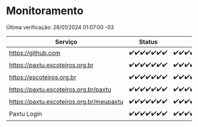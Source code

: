 # Monitoramento

Última verificação: 28/01/2024 01:07:00 -03

|Serviço|Status|Últimas 24h|
|---|---|---|
|https://github.com|<span title="2024-01-21: OK=24">✔️</span><span title="2024-01-22: OK=24">✔️</span><span title="2024-01-23: OK=24">✔️</span><span title="2024-01-24: OK=24">✔️</span><span title="2024-01-25: OK=24">✔️</span><span title="2024-01-26: OK=24">✔️</span><span title="2024-01-27: OK=4">✔️</span>|<span title="27/01/2024 01:07:00 -03 : 200">✔️</span><span title="27/01/2024 02:05:00 -03 : 200">✔️</span><span title="27/01/2024 03:07:00 -03 : 200">✔️</span><span title="27/01/2024 04:05:00 -03 : 200">✔️</span><span title="27/01/2024 05:07:00 -03 : 200">✔️</span><span title="27/01/2024 06:03:00 -03 : 200">✔️</span><span title="27/01/2024 07:04:00 -03 : 200">✔️</span><span title="27/01/2024 08:02:00 -03 : 200">✔️</span><span title="27/01/2024 09:09:00 -03 : 200">✔️</span><span title="27/01/2024 10:04:00 -03 : 200">✔️</span><span title="27/01/2024 11:02:00 -03 : 200">✔️</span><span title="27/01/2024 12:03:00 -03 : 200">✔️</span><span title="27/01/2024 13:06:00 -03 : 200">✔️</span><span title="27/01/2024 14:04:00 -03 : 200">✔️</span><span title="27/01/2024 15:06:00 -03 : 200">✔️</span><span title="27/01/2024 16:04:00 -03 : 200">✔️</span><span title="27/01/2024 17:04:00 -03 : 200">✔️</span><span title="27/01/2024 18:03:00 -03 : 200">✔️</span><span title="27/01/2024 19:05:00 -03 : 200">✔️</span><span title="27/01/2024 20:06:00 -03 : 200">✔️</span><span title="27/01/2024 21:32:00 -03 : 200">✔️</span><span title="27/01/2024 22:42:00 -03 : 200">✔️</span><span title="27/01/2024 23:15:00 -03 : 200">✔️</span><span title="28/01/2024 00:06:00 -03 : 200">✔️</span><span title="28/01/2024 01:07:00 -03 : 200">✔️</span>|
|https://paxtu.escoteiros.org.br|<span title="2024-01-21: OK=24">✔️</span><span title="2024-01-22: OK=24">✔️</span><span title="2024-01-23: OK=24">✔️</span><span title="2024-01-24: OK=24">✔️</span><span title="2024-01-25: OK=24">✔️</span><span title="2024-01-26: OK=24">✔️</span><span title="2024-01-27: OK=4">✔️</span>|<span title="27/01/2024 01:07:00 -03 : 200">✔️</span><span title="27/01/2024 02:05:00 -03 : 200">✔️</span><span title="27/01/2024 03:07:00 -03 : 200">✔️</span><span title="27/01/2024 04:05:00 -03 : 200">✔️</span><span title="27/01/2024 05:07:00 -03 : 200">✔️</span><span title="27/01/2024 06:03:00 -03 : 200">✔️</span><span title="27/01/2024 07:04:00 -03 : 200">✔️</span><span title="27/01/2024 08:02:00 -03 : 200">✔️</span><span title="27/01/2024 09:09:00 -03 : 200">✔️</span><span title="27/01/2024 10:04:00 -03 : 200">✔️</span><span title="27/01/2024 11:02:00 -03 : 200">✔️</span><span title="27/01/2024 12:03:00 -03 : 200">✔️</span><span title="27/01/2024 13:06:00 -03 : 200">✔️</span><span title="27/01/2024 14:04:00 -03 : 200">✔️</span><span title="27/01/2024 15:06:00 -03 : 200">✔️</span><span title="27/01/2024 16:04:00 -03 : 200">✔️</span><span title="27/01/2024 17:04:00 -03 : 200">✔️</span><span title="27/01/2024 18:03:00 -03 : 200">✔️</span><span title="27/01/2024 19:05:00 -03 : 200">✔️</span><span title="27/01/2024 20:06:00 -03 : 200">✔️</span><span title="27/01/2024 21:32:00 -03 : 200">✔️</span><span title="27/01/2024 22:42:00 -03 : 200">✔️</span><span title="27/01/2024 23:15:00 -03 : 200">✔️</span><span title="28/01/2024 00:06:00 -03 : 200">✔️</span><span title="28/01/2024 01:07:00 -03 : 200">✔️</span>|
|https://escoteiros.org.br|<span title="2024-01-21: OK=24">✔️</span><span title="2024-01-22: OK=24">✔️</span><span title="2024-01-23: OK=24">✔️</span><span title="2024-01-24: OK=24">✔️</span><span title="2024-01-25: OK=24">✔️</span><span title="2024-01-26: OK=24">✔️</span><span title="2024-01-27: OK=4">✔️</span>|<span title="27/01/2024 01:07:00 -03 : 200">✔️</span><span title="27/01/2024 02:05:00 -03 : 200">✔️</span><span title="27/01/2024 03:07:00 -03 : 200">✔️</span><span title="27/01/2024 04:05:00 -03 : 200">✔️</span><span title="27/01/2024 05:07:00 -03 : 200">✔️</span><span title="27/01/2024 06:03:00 -03 : 200">✔️</span><span title="27/01/2024 07:04:00 -03 : 200">✔️</span><span title="27/01/2024 08:02:00 -03 : 200">✔️</span><span title="27/01/2024 09:09:00 -03 : 200">✔️</span><span title="27/01/2024 10:04:00 -03 : 200">✔️</span><span title="27/01/2024 11:02:00 -03 : 200">✔️</span><span title="27/01/2024 12:03:00 -03 : 200">✔️</span><span title="27/01/2024 13:06:00 -03 : 200">✔️</span><span title="27/01/2024 14:04:00 -03 : 200">✔️</span><span title="27/01/2024 15:06:00 -03 : 200">✔️</span><span title="27/01/2024 16:04:00 -03 : 200">✔️</span><span title="27/01/2024 17:04:00 -03 : 200">✔️</span><span title="27/01/2024 18:03:00 -03 : 200">✔️</span><span title="27/01/2024 19:05:00 -03 : 200">✔️</span><span title="27/01/2024 20:06:00 -03 : 200">✔️</span><span title="27/01/2024 21:32:00 -03 : 200">✔️</span><span title="27/01/2024 22:42:00 -03 : 200">✔️</span><span title="27/01/2024 23:15:00 -03 : 200">✔️</span><span title="28/01/2024 00:06:00 -03 : 200">✔️</span><span title="28/01/2024 01:07:00 -03 : 200">✔️</span>|
|https://paxtu.escoteiros.org.br/paxtu|<span title="2024-01-21: OK=24">✔️</span><span title="2024-01-22: OK=24">✔️</span><span title="2024-01-23: OK=24">✔️</span><span title="2024-01-24: OK=24">✔️</span><span title="2024-01-25: OK=24">✔️</span><span title="2024-01-26: OK=24">✔️</span><span title="2024-01-27: OK=4">✔️</span>|<span title="27/01/2024 01:07:00 -03 : 200">✔️</span><span title="27/01/2024 02:05:00 -03 : 200">✔️</span><span title="27/01/2024 03:07:00 -03 : 200">✔️</span><span title="27/01/2024 04:05:00 -03 : 200">✔️</span><span title="27/01/2024 05:07:00 -03 : 200">✔️</span><span title="27/01/2024 06:03:00 -03 : 200">✔️</span><span title="27/01/2024 07:04:00 -03 : 200">✔️</span><span title="27/01/2024 08:02:00 -03 : 200">✔️</span><span title="27/01/2024 09:09:00 -03 : 200">✔️</span><span title="27/01/2024 10:04:00 -03 : 200">✔️</span><span title="27/01/2024 11:02:00 -03 : 200">✔️</span><span title="27/01/2024 12:03:00 -03 : 200">✔️</span><span title="27/01/2024 13:06:00 -03 : 200">✔️</span><span title="27/01/2024 14:04:00 -03 : 200">✔️</span><span title="27/01/2024 15:06:00 -03 : 200">✔️</span><span title="27/01/2024 16:04:00 -03 : 200">✔️</span><span title="27/01/2024 17:04:00 -03 : 200">✔️</span><span title="27/01/2024 18:03:00 -03 : 200">✔️</span><span title="27/01/2024 19:05:00 -03 : 200">✔️</span><span title="27/01/2024 20:06:00 -03 : 200">✔️</span><span title="27/01/2024 21:32:00 -03 : 200">✔️</span><span title="27/01/2024 22:42:00 -03 : 200">✔️</span><span title="27/01/2024 23:15:00 -03 : 200">✔️</span><span title="28/01/2024 00:06:00 -03 : 200">✔️</span><span title="28/01/2024 01:07:00 -03 : 200">✔️</span>|
|https://paxtu.escoteiros.org.br/meupaxtu|<span title="2024-01-21: OK=24">✔️</span><span title="2024-01-22: OK=24">✔️</span><span title="2024-01-23: OK=24">✔️</span><span title="2024-01-24: OK=24">✔️</span><span title="2024-01-25: OK=24">✔️</span><span title="2024-01-26: OK=24">✔️</span><span title="2024-01-27: OK=4">✔️</span>|<span title="27/01/2024 01:07:00 -03 : 200">✔️</span><span title="27/01/2024 02:05:00 -03 : 200">✔️</span><span title="27/01/2024 03:07:00 -03 : 200">✔️</span><span title="27/01/2024 04:05:00 -03 : 200">✔️</span><span title="27/01/2024 05:07:00 -03 : 200">✔️</span><span title="27/01/2024 06:03:00 -03 : 200">✔️</span><span title="27/01/2024 07:04:00 -03 : 200">✔️</span><span title="27/01/2024 08:02:00 -03 : 200">✔️</span><span title="27/01/2024 09:09:00 -03 : 200">✔️</span><span title="27/01/2024 10:04:00 -03 : 200">✔️</span><span title="27/01/2024 11:02:00 -03 : 200">✔️</span><span title="27/01/2024 12:03:00 -03 : 200">✔️</span><span title="27/01/2024 13:06:00 -03 : 200">✔️</span><span title="27/01/2024 14:04:00 -03 : 200">✔️</span><span title="27/01/2024 15:06:00 -03 : 200">✔️</span><span title="27/01/2024 16:04:00 -03 : 200">✔️</span><span title="27/01/2024 17:04:00 -03 : 200">✔️</span><span title="27/01/2024 18:03:00 -03 : 200">✔️</span><span title="27/01/2024 19:05:00 -03 : 200">✔️</span><span title="27/01/2024 20:06:00 -03 : 200">✔️</span><span title="27/01/2024 21:32:00 -03 : 200">✔️</span><span title="27/01/2024 22:43:00 -03 : 200">✔️</span><span title="27/01/2024 23:15:00 -03 : 200">✔️</span><span title="28/01/2024 00:06:00 -03 : 200">✔️</span><span title="28/01/2024 01:07:00 -03 : 200">✔️</span>|
|Paxtu Login|<span title="2024-01-21: OK=24">✔️</span><span title="2024-01-22: OK=24">✔️</span><span title="2024-01-23: OK=24">✔️</span><span title="2024-01-24: OK=24">✔️</span><span title="2024-01-25: OK=24">✔️</span><span title="2024-01-26: OK=24">✔️</span><span title="2024-01-27: OK=4">✔️</span>|<span title="27/01/2024 01:07:00 -03 : 200">✔️</span><span title="27/01/2024 02:05:00 -03 : 200">✔️</span><span title="27/01/2024 03:07:00 -03 : 200">✔️</span><span title="27/01/2024 04:05:00 -03 : 200">✔️</span><span title="27/01/2024 05:07:00 -03 : 200">✔️</span><span title="27/01/2024 06:03:00 -03 : 200">✔️</span><span title="27/01/2024 07:04:00 -03 : 200">✔️</span><span title="27/01/2024 08:02:00 -03 : 200">✔️</span><span title="27/01/2024 09:09:00 -03 : 200">✔️</span><span title="27/01/2024 10:04:00 -03 : 200">✔️</span><span title="27/01/2024 11:02:00 -03 : 200">✔️</span><span title="27/01/2024 12:03:00 -03 : 200">✔️</span><span title="27/01/2024 13:06:00 -03 : 200">✔️</span><span title="27/01/2024 14:04:00 -03 : 200">✔️</span><span title="27/01/2024 15:06:00 -03 : 200">✔️</span><span title="27/01/2024 16:04:00 -03 : 200">✔️</span><span title="27/01/2024 17:04:00 -03 : 200">✔️</span><span title="27/01/2024 18:03:00 -03 : 200">✔️</span><span title="27/01/2024 19:05:00 -03 : 200">✔️</span><span title="27/01/2024 20:06:00 -03 : 200">✔️</span><span title="27/01/2024 21:32:00 -03 : 200">✔️</span><span title="27/01/2024 22:43:00 -03 : 200">✔️</span><span title="27/01/2024 23:15:00 -03 : 200">✔️</span><span title="28/01/2024 00:06:00 -03 : 200">✔️</span><span title="28/01/2024 01:07:00 -03 : 200">✔️</span>|
